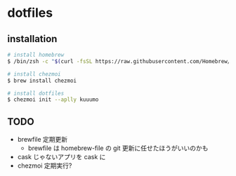 # dotfiles

## installation
```zsh
# install homebrew
$ /bin/zsh -c "$(curl -fsSL https://raw.githubusercontent.com/Homebrew/install/HEAD/install.sh)"

# install chezmoi
$ brew install chezmoi

# install dotfiles
$ chezmoi init --aplly kuuumo
```

## TODO
- brewfile 定期更新
  - brewfile は homebrew-file の git 更新に任せたほうがいいのかも
- cask じゃないアプリを cask に
- chezmoi 定期実行?

